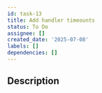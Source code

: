 ```yaml
---
id: task-13
title: Add handler timeounts
status: To Do
assignee: []
created_date: '2025-07-08'
labels: []
dependencies: []
---
```


## Description
